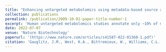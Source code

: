 ```yaml
---
title: "Enhancing untargeted metabolomics using metadata-based source annotation"
collection: publications
permalink: /publication/2009-10-01-paper-title-number-1
excerpt: 'Human untargeted metabolomics studies annotate only ~10% of molecular features. We introduce reference-data-driven analysis to match metabolomics tandem mass spectrometry (MS/MS) data against metadata-annotated source data as a pseudo-MS/MS reference library. Applying this approach to food source data, we show that it increases MS/MS spectral usage 5.1-fold over conventional structural MS/MS library matches and allows empirical assessment of dietary patterns from untargeted data.'
date: 2022-07-07
venue: 'Nature Biotechnology'
paperurl: '(https://www.nature.com/articles/s41587-022-01368-1.pdf)'
citation: 'Gauglitz, J.M., West, K.A., Bittremieux, W., Williams, C.L., et al. Enhancing untargeted metabolomics using metadata-based source annotation. Nat Biotechnol 40, 1774–1779 (2022).'
---
```

